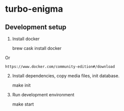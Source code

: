 # turbo-enigma

## Development setup

1. Install docker

    brew cask install docker

Or

    https://www.docker.com/community-edition#/download

2. Install dependencies, copy media files, init database.

    make init

3. Run development environment

    make start


